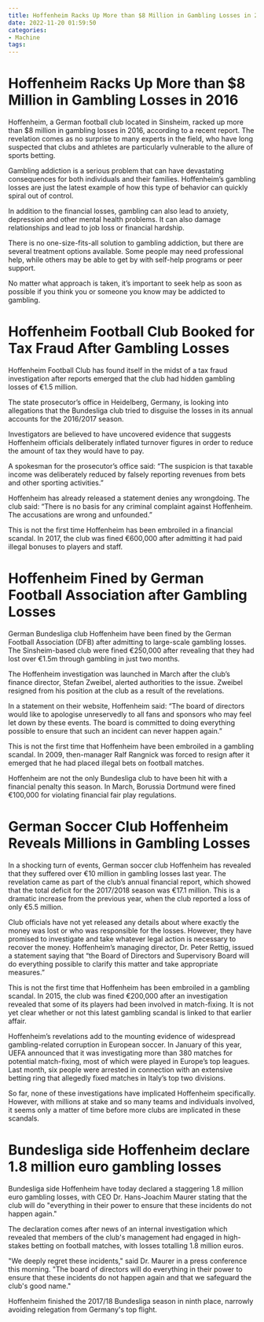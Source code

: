 ```yaml
---
title: Hoffenheim Racks Up More than $8 Million in Gambling Losses in 2016
date: 2022-11-20 01:59:50
categories:
- Machine
tags:
---
```



#  Hoffenheim Racks Up More than $8 Million in Gambling Losses in 2016


Hoffenheim, a German football club located in Sinsheim, racked up more than $8 million in gambling losses in 2016, according to a recent report. The revelation comes as no surprise to many experts in the field, who have long suspected that clubs and athletes are particularly vulnerable to the allure of sports betting.

Gambling addiction is a serious problem that can have devastating consequences for both individuals and their families. Hoffenheim’s gambling losses are just the latest example of how this type of behavior can quickly spiral out of control.

In addition to the financial losses, gambling can also lead to anxiety, depression and other mental health problems. It can also damage relationships and lead to job loss or financial hardship.

There is no one-size-fits-all solution to gambling addiction, but there are several treatment options available. Some people may need professional help, while others may be able to get by with self-help programs or peer support.

No matter what approach is taken, it’s important to seek help as soon as possible if you think you or someone you know may be addicted to gambling.

#  Hoffenheim Football Club Booked for Tax Fraud After Gambling Losses

Hoffenheim Football Club has found itself in the midst of a tax fraud investigation after reports emerged that the club had hidden gambling losses of €1.5 million.

The state prosecutor’s office in Heidelberg, Germany, is looking into allegations that the Bundesliga club tried to disguise the losses in its annual accounts for the 2016/2017 season.

Investigators are believed to have uncovered evidence that suggests Hoffenheim officials deliberately inflated turnover figures in order to reduce the amount of tax they would have to pay.

A spokesman for the prosecutor’s office said: “The suspicion is that taxable income was deliberately reduced by falsely reporting revenues from bets and other sporting activities.”

Hoffenheim has already released a statement denies any wrongdoing. The club said: “There is no basis for any criminal complaint against Hoffenheim. The accusations are wrong and unfounded.”

This is not the first time Hoffenheim has been embroiled in a financial scandal. In 2017, the club was fined €600,000 after admitting it had paid illegal bonuses to players and staff.

#  Hoffenheim Fined by German Football Association after Gambling Losses

German Bundesliga club Hoffenheim have been fined by the German Football Association (DFB) after admitting to large-scale gambling losses. The Sinsheim-based club were fined €250,000 after revealing that they had lost over €1.5m through gambling in just two months.

The Hoffenheim investigation was launched in March after the club’s finance director, Stefan Zweibel, alerted authorities to the issue. Zweibel resigned from his position at the club as a result of the revelations.

In a statement on their website, Hoffenheim said: “The board of directors would like to apologise unreservedly to all fans and sponsors who may feel let down by these events. The board is committed to doing everything possible to ensure that such an incident can never happen again.”

This is not the first time that Hoffenheim have been embroiled in a gambling scandal. In 2009, then-manager Ralf Rangnick was forced to resign after it emerged that he had placed illegal bets on football matches.

Hoffenheim are not the only Bundesliga club to have been hit with a financial penalty this season. In March, Borussia Dortmund were fined €100,000 for violating financial fair play regulations.

#  German Soccer Club Hoffenheim Reveals Millions in Gambling Losses

In a shocking turn of events, German soccer club Hoffenheim has revealed that they suffered over €10 million in gambling losses last year. The revelation came as part of the club’s annual financial report, which showed that the total deficit for the 2017/2018 season was €17.1 million. This is a dramatic increase from the previous year, when the club reported a loss of only €5.5 million.

Club officials have not yet released any details about where exactly the money was lost or who was responsible for the losses. However, they have promised to investigate and take whatever legal action is necessary to recover the money. Hoffenheim’s managing director, Dr. Peter Rettig, issued a statement saying that “the Board of Directors and Supervisory Board will do everything possible to clarify this matter and take appropriate measures.”

This is not the first time that Hoffenheim has been embroiled in a gambling scandal. In 2015, the club was fined €200,000 after an investigation revealed that some of its players had been involved in match-fixing. It is not yet clear whether or not this latest gambling scandal is linked to that earlier affair.

Hoffenheim’s revelations add to the mounting evidence of widespread gambling-related corruption in European soccer. In January of this year, UEFA announced that it was investigating more than 380 matches for potential match-fixing, most of which were played in Europe’s top leagues. Last month, six people were arrested in connection with an extensive betting ring that allegedly fixed matches in Italy’s top two divisions.

So far, none of these investigations have implicated Hoffenheim specifically. However, with millions at stake and so many teams and individuals involved, it seems only a matter of time before more clubs are implicated in these scandals.

#  Bundesliga side Hoffenheim declare 1.8 million euro gambling losses

Bundesliga side Hoffenheim have today declared a staggering 1.8 million euro gambling losses, with CEO Dr. Hans-Joachim Maurer stating that the club will do "everything in their power to ensure that these incidents do not happen again."

The declaration comes after news of an internal investigation which revealed that members of the club's management had engaged in high-stakes betting on football matches, with losses totalling 1.8 million euros.

"We deeply regret these incidents," said Dr. Maurer in a press conference this morning. "The board of directors will do everything in their power to ensure that these incidents do not happen again and that we safeguard the club's good name."

Hoffenheim finished the 2017/18 Bundesliga season in ninth place, narrowly avoiding relegation from Germany's top flight.